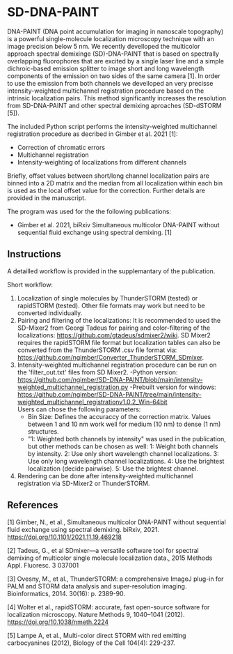 SD-DNA-PAINT
==========

DNA-PAINT (DNA point accumulation for imaging in nanoscale topography) is a powerful single-molecule localization microscopy technique with an image precision below 5 nm. We recently develloped the multicolor approach spectral demixinge (SD)-DNA-PAINT that is based on spectrally overlapping fluorophores that are excited by a single laser line and a simple dichroic-based emission splitter to image short and long wavelength components of the emission on two sides of the same camera [1]. In order to use the emission from both channels we develloped an very precisse intensity-weighted multichannel registration procedure based on the intrinsic localization pairs. This method significantly increases the resolution from SD-DNA-PAINT and other spectral demixing aproaches (SD-dSTORM [5]).

The included Python script performs the intensity-weighted multichannel registration procedure as decribed in Gimber et al. 2021 [1]:
  - Correction of chromatic errors
  - Multichannel registration
  - Intensity-weighting of localizations from different channels

Briefly, offset values between short/long channel localization pairs are binned into a 2D matrix and the median from all
localization within each bin is used as the local offset value for the correction. Further details are provided in the manuscript.

The program was used for the the following publications:
  - Gimber et al. 2021, biRxiv Simultaneous multicolor DNA-PAINT without sequential fluid exchange using spectral demixing. [1]


Instructions
-------
A detailled workflow is provided in the supplemantary of the publication.

Short workflow:
1) Localization of single molecules by ThunderSTORM (tested) or rapidSTORM (tested). Other file formats may work but need to be converted individually. 
2) Pairing and filtering of the localizations:  It is recommended to used the SD-Mixer2 from Georgi Tadeus for pairing and color-filtering of the localizations: https://github.com/gtadeus/sdmixer2/wiki. SD Mixer2 requires the rapidSTORM file format but localization tables can also be converted from the ThunderSTORM .csv file format via: https://github.com/ngimber/Converter_ThunderSTORM_SDmixer. 
3) Intensity-weighted multichannel registration procedure can be run on the 'filter_out.txt' files from SD Mixer2. 
   -Python version: https://github.com/ngimber/SD-DNA-PAINT/blob/main/intensity-weighted_multichannel_registration.py 
   -Prebuilt version for windows: https://github.com/ngimber/SD-DNA-PAINT/tree/main/intensity-weighted_multichannel_registrationv1.0.2_Win-64bit   
   Users can chose the following parameters:
      - Bin Size: Defines the accuraccy of the correction matrix. Values between 1 and 10 nm work well for medium (10 nm) to dense (1 nm) structures.   
      - "1: Weighted both channels by intensity" was used in the publication, but other methods can be chosen as well:
            1: Weight both channels by intensity.
            2: Use only short wavelength channel localizations.
            3: Use only long wavelength channel localizations.
            4: Use the brightest localization (decide pairwise).
            5: Use the brightest channel.         
4) Rendering can be done after intensity-weighted multichannel registration via SD-Mixer2 or ThunderSTORM.


References
-------
[1] Gimber, N., et al., Simultaneous multicolor DNA-PAINT without sequential fluid exchange using spectral demixing. biRxiv, 2021. https://doi.org/10.1101/2021.11.19.469218

[2] Tadeus, G., et al SDmixer—a versatile software tool for spectral demixing of multicolor single molecule localization data., 2015 Methods Appl. Fluoresc. 3 037001

[3] Ovesny, M., et al., ThunderSTORM: a comprehensive ImageJ plug-in for PALM and STORM data analysis and super-resolution imaging. Bioinformatics, 2014. 30(16): p. 2389-90. 

[4] Wolter et al., rapidSTORM: accurate, fast open-source software for localization microscopy. Nature Methods  9, 1040–1041 (2012). https://doi.org/10.1038/nmeth.2224

[5] Lampe A, et al., Multi-color direct STORM with red emitting carbocyanines (2012), Biology of the Cell 104(4): 229-237.

